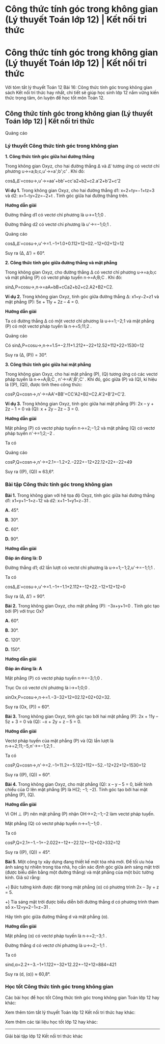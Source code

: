 # Công thức tính góc trong không gian (Lý thuyết Toán lớp 12) | Kết nối tri thức

# Công thức tính góc trong không gian (Lý thuyết Toán lớp 12) | Kết nối tri thức

Với tóm tắt lý thuyết Toán 12 Bài 16: Công thức tính góc trong không gian sách Kết nối tri thức hay nhất, chi tiết sẽ giúp học sinh lớp 12 nắm vững kiến thức trọng tâm, ôn luyện để học tốt môn Toán 12.

## Công thức tính góc trong không gian (Lý thuyết Toán lớp 12) | Kết nối tri thức

Quảng cáo

### **Lý thuyết Công thức tính góc trong không gian**

**1\. Công thức tính góc giữa hai đường thẳng**

Trong không gian Oxyz, cho hai đường thẳng ∆ và ∆' tương ứng có vectơ chỉ phương u→=a;b;c,u'→=a';b';c' . Khi đó:

cosΔ,Δ'=cosu→,u'→=aa'+bb'+cc'a2+b2+c2.a'2+b'2+c'2

**Ví dụ 1.** Trong không gian Oxyz, cho hai đường thẳng d1: x=2+ty=−1+tz=3 và d2: x=1−ty=2z=−2+t . Tính góc giữa hai đường thẳng trên.

**Hướng dẫn giải**

Đường thẳng d1 có vectơ chỉ phương là u→=1;1;0 .

Đường thẳng d2 có vectơ chỉ phương là u'→=−1;0;1 .

Quảng cáo

cosΔ,Δ'=cosu→,u'→=1.−1+1.0+0.112+12+02.−12+02+12=12

Suy ra (∆, ∆') = 60°.

**2\. Công thức tính góc giữa đường thẳng và mặt phẳng**

Trong không gian Oxyz, cho đường thẳng ∆ có vectơ chỉ phương u→=a;b;c và mặt phẳng (P) có vectơ pháp tuyến n→=A;B;C . Khi đó:

sinΔ,P=cosu→,n→=aA+bB+cCa2+b2+c2.A2+B2+C2.

**Ví dụ 2.** Trong không gian Oxyz, tính góc giữa đường thẳng ∆: x1=y−2=z1 và mặt phẳng (P): 5x + 11y + 2z – 4 = 0.

**Hướng dẫn giải**

Ta có đường thẳng ∆ có một vectơ chỉ phương là u→=1;−2;1 và mặt phẳng (P) có một vectơ pháp tuyến là n→=5;11;2 .

Quảng cáo

Có sinΔ,P=cosu→,n→=1.5+−2.11+1.212+−22+12.52+112+22=1530=12

Suy ra (∆, (P)) = 30°.

**3\. Công thức tính góc giữa hai mặt phẳng**

Trong không gian Oxyz, cho hai mặt phẳng (P), (Q) tương ứng có các vectơ pháp tuyến là n→=A;B;C , n'→=A';B';C' . Khi đó, góc giữa (P) và (Q), kí hiệu là ((P), (Q)), được tính theo công thức: 

cosP,Q=cosn→,n'→=AA'+BB'+CC'A2+B2+C2.A'2+B'2+C'2.

**Ví dụ 3.** Trong không gian Oxyz, tính góc giữa hai mặt phẳng (P): 2x – y + 2z – 1 = 0 và (Q): x + 2y – 2z – 3 = 0.

**Hướng dẫn giải**

Mặt phẳng (P) có vectơ pháp tuyến n→=2;−1;2 và mặt phẳng (Q) có vectơ pháp tuyến n'→=1;2;−2 .

Ta có 

Quảng cáo

cosP,Q=cosn→,n'→=2.1+−1.2+2.−222+−12+22.12+22+−22=49

Suy ra ((P), (Q)) ≈ 63,6°.

### **Bài tập Công thức tính góc trong không gian**

**Bài 1.** Trong không gian với hệ tọa độ Oxyz, tính góc giữa hai đường thẳng d1: x1=y+1−1=z−12 và d2: x+1−1=y1=z−31 .

**A.** 45°.

**B.** 30°.

**C.** 60°.

**D.** 90°.

**Hướng dẫn giải**

**Đáp án đúng là: D**

Đường thẳng d1; d2 lần lượt có vectơ chỉ phương là u→=1;−1;2,u'→=−1;1;1 .

Ta có 

cosΔ,Δ'=cosu→,u'→=1.−1+−1.1+2.112+−12+22.−12+12+12=0

Suy ra (∆, ∆') = 90°.

**Bài 2.** Trong không gian Oxyz, cho mặt phẳng (P): −3x+y+1=0 . Tính góc tạo bởi (P) với trục Ox?

**A.** 60°.

**B.** 30°.

**C.** 120°.

**D.** 150°.

**Hướng dẫn giải**

**Đáp án đúng là: A**

Mặt phẳng (P) có vectơ pháp tuyến n→=−3;1;0 .

Trục Ox có vectơ chỉ phương là i→=1;0;0 .

sinOx,P=cosu→,n→=1.−3−32+12+02.12+02+02=32.

Suy ra (Ox, (P)) = 60°.

**Bài 3.** Trong không gian Oxyz, tính góc tạo bởi hai mặt phẳng (P): 2x + 11y – 5z + 3 = 0 và (Q): −x + 2y + z – 5 = 0.

**Hướng dẫn giải**

Vectơ pháp tuyến của mặt phẳng (P) và (Q) lần lượt là n→=2;11;−5,n'→=−1;2;1 .

Ta có 

cosP,Q=cosn→,n'→=2.−1+11.2+−5.122+112+−52.−12+22+12=1530=12

Suy ra ((P), (Q)) = 60°.

**Bài 4.** Trong không gian Oxyz, cho mặt phẳng (Q): x – y – 5 = 0, biết hình chiếu của O lên mặt phẳng (P) là H(2; −1; −2). Tính góc tạo bởi hai mặt phẳng (P), (Q).

**Hướng dẫn giải**

Vì OH ⊥ (P) nên mặt phẳng (P) nhận OH→=2;−1;−2 làm vectơ pháp tuyến.

Mặt phẳng (Q) có vectơ pháp tuyến n→=1;−1;0 .

Ta có 

cosP,Q=2.1+−1.−1+−2.022+−12+−22.12+−12+02=332=12

Suy ra ((P), (Q)) = 45°.

**Bài 5.** Một công ty xây dựng đang thiết kế một tòa nhà mới. Để tối ưu hóa ánh sáng tự nhiên trong tòa nhà, họ cần xác định góc giữa ánh sáng mặt trời (được biểu diễn bằng một đường thẳng) và mặt phẳng của một bức tường kính. Giả sử rằng:

+) Bức tường kính được đặt trong mặt phẳng (α) có phương trình 2x – 3y + z = 5.

+) Tia sáng mặt trời được biểu diễn bởi đường thẳng d có phương trình tham số x−12=y+2−1=z−31 .

Hãy tính góc giữa đường thẳng d và mặt phẳng (α).

**Hướng dẫn giải**

Mặt phẳng (α) có vectơ pháp tuyến là n→=2;−3;1 .

Đường thẳng d có vectơ chỉ phương là u→=2;−1;1 .

Ta có 

sind,α=2.2+−3.−1+1.122+−32+12.22+−12+12=884=421

Suy ra (d, (α)) ≈ 60,8°.

### **Học tốt Công thức tính góc trong không gian**

Các bài học để học tốt Công thức tính góc trong không gian Toán lớp 12 hay khác:

Xem thêm tóm tắt lý thuyết Toán lớp 12 Kết nối tri thức hay khác:

Xem thêm các tài liệu học tốt lớp 12 hay khác:

* * *

Giải bài tập lớp 12 Kết nối tri thức khác
